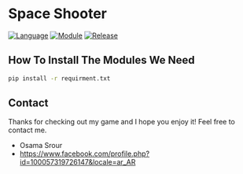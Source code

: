 # Space Shooter

[![Language](https://img.shields.io/badge/language-python-blue.svg?style=flat)](https://www.python.org)
[![Module](https://img.shields.io/badge/module-pygame-brightgreen.svg?style=flat)](http://www.pygame.org/news.html)
[![Release](https://img.shields.io/badge/release-v0.1.0-orange.svg?style=flath)](https://github.com/osamasrour/space_shooter)

## How To Install The Modules We Need


```bash
pip install -r requirment.txt
```

## Contact

Thanks for checking out my game and I hope you enjoy it! Feel free to contact me.

- Osama Srour
- https://www.facebook.com/profile.php?id=100057319726147&locale=ar_AR
